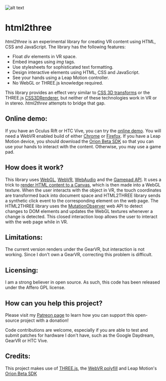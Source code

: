 ![alt text][logo]

html2three
=============

_html2three_ is an experimental library for creating VR content using HTML, CSS and JavaScript. The library has the following features:

* Float _div_ elements in VR space.
* Embed images using _img_ tags.
* Use stylesheets for sophisticated text formatting.
* Design interactive elements using HTML, CSS and JavaScript.
* See your hands using a Leap Motion controller.
* No WebGL or THREE.js knowledge required.

This library provides an effect very similar to [CSS 3D transforms] or the THREE.js [CSS3DRenderer], but neither of these technologies work in VR or in stereo. _html2three_ attempts to bridge that gap.

## Online demo:

If you have an Oculus Rift or HTC Vive, you can try the [online demo](http://marciot.com/html2three). You will need a  WebVR enabled build of either [Chrome] or [Firefox]. If you have a Leap Motion device, you should download the [Orion Beta SDK] so that you can use your hands to interact with the content. Otherwise, you may use a game pad.

## How does it work?

This library uses [WebGL], [WebVR], [WebAudio] and the [Gamepad API]. It uses a trick to [render HTML content to a Canvas], which is then made into a WebGL texture. When the user interacts with the object in VR, the touch coordinates are transformed back into document space and HTML2THREE library sends a synthetic click event to the corresponding element on the web page. The HTML2THREE library uses the [MutationObserver] web API to detect changes to DOM elements and updates the WebGL textures whenever a change is detected. This closed interaction loop allows the user to interact with the web page while in VR.

## Limitations:

The current version renders under the GearVR, but interaction is not working. Since I don't own a GearVR, correcting this
problem is difficult.

## Licensing:

I am a strong believer in open source. As such, this code has been released under the Affero GPL license.

## How can you help this project?

Please visit my [Patreon page] to learn how you can support this open-source project with a donation!

Code contributions are welcome, especially if you are able to test and submit patches for hardware I don't
have, such as the Google Daydream, GearVR or HTC Vive.

## Credits:

This project makes use of [THREE.js], the [WebVR polyfill] and Leap Motion's [Orion Beta SDK]

[logo]: https://github.com/marciot/html2three/raw/master/artwork/banner-animated.gif "A screenshot of the html2three demo using a Leap Motion controller"
[Patreon page]: https://www.patreon.com/marciot
[Chrome]: https://webvr.info/get-chrome/
[Firefox]: https://mozvr.com/
[render HTML content to a Canvas]:https://developer.mozilla.org/en-US/docs/Web/API/Canvas_API/Drawing_DOM_objects_into_a_canvas
[THREE.js]: https://threejs.org
[CSS 3D transforms]: http://www.w3schools.com/css/css3_3dtransforms.asp
[CSS3DRenderer]: https://threejs.org/examples/css3d_periodictable.html
[WebVR polyfill]: https://github.com/googlevr/webvr-polyfill
[WebGL]: https://www.khronos.org/webgl
[WebVR]: https://webvr.info
[WebAudio]: https://developer.mozilla.org/en-US/docs/Web/API/Web_Audio_API
[Gamepad API]: https://developer.mozilla.org/en-US/docs/Web/API/Gamepad_API/Using_the_Gamepad_API
[MutationObserver]: https://developer.mozilla.org/en-US/docs/Web/API/MutationObserver
[Orion Beta SDK]:https://developer.leapmotion.com/get-started
